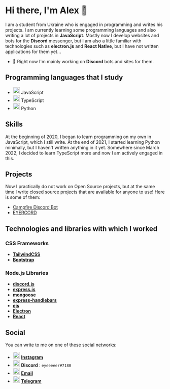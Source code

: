 # Hi there, I'm Alex 👋

I am a student from Ukraine who is engaged in programming and writes his projects. I am currently learning some programming languages and also writing a lot of projects in **JavaScript**. Mostly now I develop websites and bots for the **Discord** messenger, but I am also a little familiar with technologies such as **electron.js** and **React Native**, but I have not written applications for them yet...


- 🔭 Right now I'm mainly working on **Discord** bots and sites for them.

## Programming languages that I study
- <img src="./svg/JavaScript.svg" width="22px" height="22px"> JavaScript
- <img src="./svg/TypeScript.svg" width="22px" height="22px"> TypeScript
- <img src="./svg/Python.svg" width="22px" height="22px"> Python

## Skills
At the beginning of 2020, I began to learn programming on my own in JavaScript, which I still write. At the end of 2021, I started learning Python minimally, but I haven't written anything in it yet. Somewhere since March 2022, I decided to learn TypeScript more and now I am actively engaged in this.

## Projects
Now I practically do not work on Open Source projects, but at the same time I write closed source projects that are available for anyone to use! Here is some of them:
- [Campfire Discord Bot](https://campfire.eyercord.com/)
- [EYERCORD](https://eyercord.com)

## Technologies and libraries with which I worked
### CSS Frameworks
- [**TailwindCSS**](https://github.com/tailwindlabs/tailwindcss)
- [**Bootstrap**](https://github.com/twbs/bootstrap)
### Node.js Libraries
- [**discord.js**](https://github.com/discordjs/discord.js)
- [**express.js**](https://github.com/expressjs/express)
- [**mongoose**](https://github.com/Automattic/mongoose)
- [**express-handlebars**](https://github.com/ericf/express-handlebars)
- [**ejs**](https://github.com/mde/ejs)
- [**Electron**](https://github.com/electron/electron)
- [**React**](https://github.com/facebook/react)

## Social
You can write to me on one of these social networks:
- <img src="./svg/Instagram.svg" width="22px" height="22px"> [**Instagram**](https://www.instagram.com/eyeeeeer.__/)
- <img src="./svg/Discord.svg" width="22px" height="22px"> **Discord** : `eyeeeeer#7180`
- <img src="./svg/Email.svg" width="22px" height="22px"> [**Email**](mailto:alexkononuchenko@icloud.com)
- <img src="./svg/Telegram.svg" width="22px" height="22px"> [**Telegram**](https://t.me/eyeeeeer)
